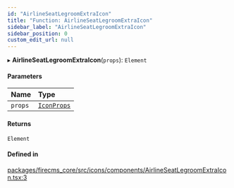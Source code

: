 ```yaml
---
id: "AirlineSeatLegroomExtraIcon"
title: "Function: AirlineSeatLegroomExtraIcon"
sidebar_label: "AirlineSeatLegroomExtraIcon"
sidebar_position: 0
custom_edit_url: null
---
```


▸ **AirlineSeatLegroomExtraIcon**(`props`): `Element`

#### Parameters

| Name | Type |
| :------ | :------ |
| `props` | [`IconProps`](../types/IconProps.md) |

#### Returns

`Element`

#### Defined in

[packages/firecms_core/src/icons/components/AirlineSeatLegroomExtraIcon.tsx:3](https://github.com/FireCMSco/firecms/blob/d45f3739/packages/firecms_core/src/icons/components/AirlineSeatLegroomExtraIcon.tsx#L3)
